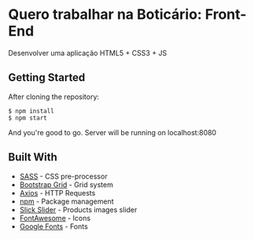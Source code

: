 # Quero trabalhar na Boticário: Front-End

Desenvolver uma aplicação HTML5 + CSS3 + JS

## Getting Started

After cloning the repository: 

```
$ npm install
$ npm start
```

And you're good to go.
Server will be running on localhost:8080

## Built With

* [SASS](https://sass-lang.com/) - CSS pre-processor
* [Bootstrap Grid](https://getbootstrap.com/) - Grid system
* [Axios](https://github.com/axios/axios) - HTTP Requests
* [npm](https://www.npmjs.com/) - Package management
* [Slick Slider](https://kenwheeler.github.io/slick/) - Products images slider
* [FontAwesome](https://fontawesome.com) - Icons
* [Google Fonts](fonts.google.com) - Fonts